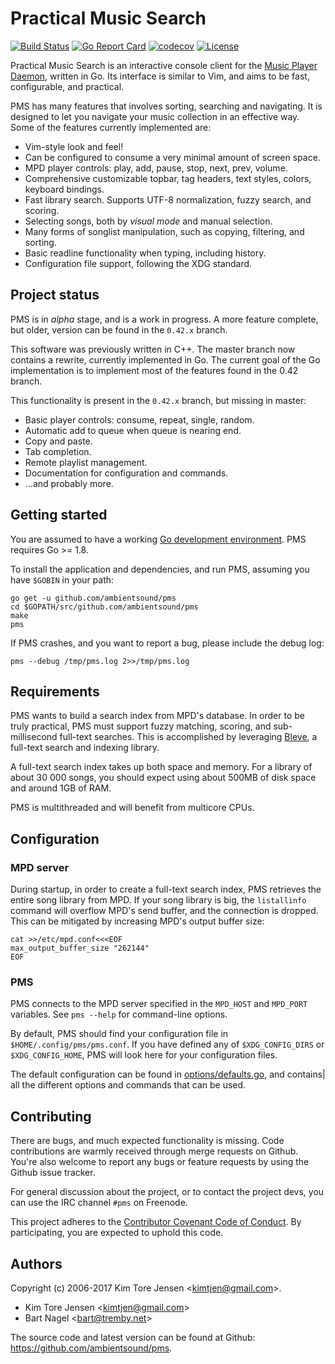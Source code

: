 # Practical Music Search

[![Build Status](https://travis-ci.org/ambientsound/pms.svg?branch=go)](https://travis-ci.org/ambientsound/pms)
[![Go Report Card](https://goreportcard.com/badge/github.com/ambientsound/pms)](https://goreportcard.com/report/github.com/ambientsound/pms)
[![codecov](https://codecov.io/gh/ambientsound/pms/branch/master/graph/badge.svg)](https://codecov.io/gh/ambientsound/pms/branch/master)
[![License](https://img.shields.io/github/license/ambientsound/pms.svg)](LICENSE)

Practical Music Search is an interactive console client for the [Music Player Daemon](https://www.musicpd.org/), written in Go. Its interface is similar to Vim, and aims to be fast, configurable, and practical.

PMS has many features that involves sorting, searching and navigating. It is designed to let you navigate your music collection in an effective way. Some of the features currently implemented are:

* Vim-style look and feel!
* Can be configured to consume a very minimal amount of screen space.
* MPD player controls: play, add, pause, stop, next, prev, volume.
* Comprehensive customizable topbar, tag headers, text styles, colors, keyboard bindings.
* Fast library search. Supports UTF-8 normalization, fuzzy search, and scoring.
* Selecting songs, both by _visual mode_ and manual selection.
* Many forms of songlist manipulation, such as copying, filtering, and sorting.
* Basic readline functionality when typing, including history.
* Configuration file support, following the XDG standard.


## Project status

PMS is in _alpha_ stage, and is a work in progress. A more feature complete, but older, version can be found in the `0.42.x` branch.

This software was previously written in C++. The master branch now contains a rewrite, currently implemented in Go. 
The current goal of the Go implementation is to implement most of the features found in the 0.42 branch.

This functionality is present in the `0.42.x` branch, but missing in master:

* Basic player controls: consume, repeat, single, random.
* Automatic add to queue when queue is nearing end.
* Copy and paste.
* Tab completion.
* Remote playlist management.
* Documentation for configuration and commands.
* ...and probably more.


## Getting started

You are assumed to have a working [Go development environment](https://golang.org/doc/install). PMS requires Go >= 1.8.

To install the application and dependencies, and run PMS, assuming you have `$GOBIN` in your path:

```
go get -u github.com/ambientsound/pms
cd $GOPATH/src/github.com/ambientsound/pms
make
pms
```

If PMS crashes, and you want to report a bug, please include the debug log:

```
pms --debug /tmp/pms.log 2>>/tmp/pms.log
```


## Requirements

PMS wants to build a search index from MPD's database. In order to be truly practical, PMS must support fuzzy matching, scoring, and sub-millisecond full-text searches. This is accomplished by leveraging [Bleve](https://github.com/blevesearch/bleve), a full-text search and indexing library.

A full-text search index takes up both space and memory. For a library of about 30 000 songs, you should expect using about 500MB of disk space and around 1GB of RAM.

PMS is multithreaded and will benefit from multicore CPUs.


## Configuration

### MPD server

During startup, in order to create a full-text search index, PMS retrieves the entire song library from MPD. If your song library is big, the `listallinfo` command will overflow MPD's send buffer, and the connection is dropped. This can be mitigated by increasing MPD's output buffer size:

```
cat >>/etc/mpd.conf<<<EOF
max_output_buffer_size "262144"
EOF
```

### PMS

PMS connects to the MPD server specified in the `MPD_HOST` and `MPD_PORT` variables. See `pms --help` for command-line options.

By default, PMS should find your configuration file in `$HOME/.config/pms/pms.conf`. If you have defined any of `$XDG_CONFIG_DIRS` or `$XDG_CONFIG_HOME`, PMS will look here for your configuration files.

The default configuration can be found in [options/defaults.go](options/defaults.go), and contains| all the different options and commands that can be used.


## Contributing

There are bugs, and much expected functionality is missing. Code contributions are warmly received through merge requests on Github. You're also welcome to report any bugs or feature requests by using the Github issue tracker.

For general discussion about the project, or to contact the project devs, you can use the IRC channel `#pms` on Freenode.

This project adheres to the [Contributor Covenant Code of Conduct](code_of_conduct.md). By participating, you are expected to uphold this code.


## Authors

Copyright (c) 2006-2017 Kim Tore Jensen <<kimtjen@gmail.com>>.

* Kim Tore Jensen <<kimtjen@gmail.com>>
* Bart Nagel <<bart@tremby.net>>

The source code and latest version can be found at Github:
<https://github.com/ambientsound/pms>.
